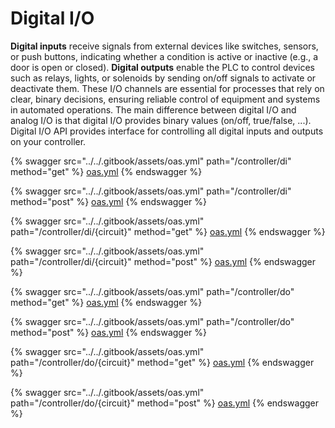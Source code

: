 # Digital I/O

**Digital inputs** receive signals from external devices like switches, sensors, or push buttons, indicating whether a condition is active or inactive (e.g., a door is open or closed). **Digital outputs** enable the PLC to control devices such as relays, lights, or solenoids by sending on/off signals to activate or deactivate them. These I/O channels are essential for processes that rely on clear, binary decisions, ensuring reliable control of equipment and systems in automated operations. The main difference between digital I/O and analog I/O is that digital I/O provides binary values (on/off, true/false, ...). Digital I/O API provides interface for controlling all digital inputs and outputs on your controller.

{% swagger src="../../.gitbook/assets/oas.yml" path="/controller/di" method="get" %}
[oas.yml](../../.gitbook/assets/oas.yml)
{% endswagger %}

{% swagger src="../../.gitbook/assets/oas.yml" path="/controller/di" method="post" %}
[oas.yml](../../.gitbook/assets/oas.yml)
{% endswagger %}

{% swagger src="../../.gitbook/assets/oas.yml" path="/controller/di/{circuit}" method="get" %}
[oas.yml](../../.gitbook/assets/oas.yml)
{% endswagger %}

{% swagger src="../../.gitbook/assets/oas.yml" path="/controller/di/{circuit}" method="post" %}
[oas.yml](../../.gitbook/assets/oas.yml)
{% endswagger %}

{% swagger src="../../.gitbook/assets/oas.yml" path="/controller/do" method="get" %}
[oas.yml](../../.gitbook/assets/oas.yml)
{% endswagger %}

{% swagger src="../../.gitbook/assets/oas.yml" path="/controller/do" method="post" %}
[oas.yml](../../.gitbook/assets/oas.yml)
{% endswagger %}

{% swagger src="../../.gitbook/assets/oas.yml" path="/controller/do/{circuit}" method="get" %}
[oas.yml](../../.gitbook/assets/oas.yml)
{% endswagger %}

{% swagger src="../../.gitbook/assets/oas.yml" path="/controller/do/{circuit}" method="post" %}
[oas.yml](../../.gitbook/assets/oas.yml)
{% endswagger %}
